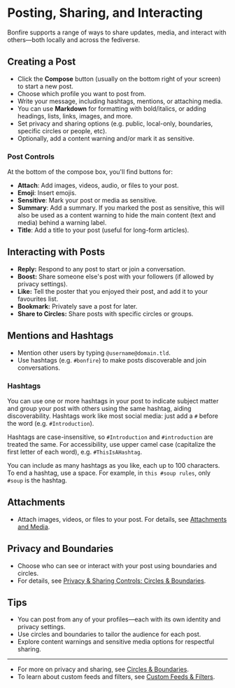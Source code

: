 # Posting, Sharing, and Interacting

Bonfire supports a range of ways to share updates, media, and interact with others—both locally and across the fediverse.

## Creating a Post

- Click the **Compose** button (usually on the bottom right of your screen) to start a new post.
- Choose which profile you want to post from.
- Write your message, including hashtags, mentions, or attaching media.
- You can use **Markdown** for formatting with bold/italics, or adding headings, lists, links, images, and more.
- Set privacy and sharing options (e.g. public, local-only, boundaries, specific circles or people, etc).
- Optionally, add a content warning and/or mark it as sensitive.

### Post Controls

At the bottom of the compose box, you'll find buttons for:
- **Attach**: Add images, videos, audio, or files to your post.
- **Emoji**: Insert emojis.
- **Sensitive**: Mark your post or media as sensitive.
- **Summary**: Add a summary. If you marked the post as sensitive, this will also be used as a content warning to hide the main content (text and media) behind a warning label.
- **Title**: Add a title to your post (useful for long-form articles).

## Interacting with Posts

- **Reply:** Respond to any post to start or join a conversation.
- **Boost:** Share someone else's post with your followers (if allowed by privacy settings).
- **Like:** Tell the poster that you enjoyed their post, and add it to your favourites list.
- **Bookmark:** Privately save a post for later.
- **Share to Circles:** Share posts with specific circles or groups.

## Mentions and Hashtags

- Mention other users by typing `@username@domain.tld`.
- Use hashtags (e.g. `#bonfire`) to make posts discoverable and join conversations.

### Hashtags

You can use one or more hashtags in your post to indicate subject matter and group your post with others using the same hashtag, aiding discoverability.   Hashtags work like most social media: just add a `#` before the word (e.g. `#Introduction`). 

Hashtags are case-insensitive, so `#Introduction` and `#introduction` are treated the same. For accessibility, use upper camel case (capitalize the first letter of each word), e.g. `#ThisIsAHashtag`.

You can include as many hashtags as you like, each up to 100 characters.  
To end a hashtag, use a space. For example, in `this #soup rules`, only `#soup` is the hashtag.

## Attachments

- Attach images, videos, or files to your post. For details, see [Attachments and Media](./attachments-and-media.md).

## Privacy and Boundaries

- Choose who can see or interact with your post using boundaries and circles.
- For details, see [Privacy & Sharing Controls: Circles & Boundaries](/docs/user_guides/boundaries.md).

## Tips

- You can post from any of your profiles—each with its own identity and privacy settings.
- Use circles and boundaries to tailor the audience for each post.
- Explore content warnings and sensitive media options for respectful sharing.

---

- For more on privacy and sharing, see [Circles & Boundaries](/docs/user_guides/boundaries.md).  
- To learn about custom feeds and filters, see [Custom Feeds & Filters](./custom-feeds.md).
